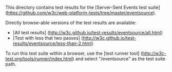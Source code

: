 This directory contains test results for the 
[Server-Sent Events test suite] (https://github.com/w3c/web-platform-tests/tree/master/eventsource). 

Directly browse-able versions of the test results are available:

* [All test results] (http://w3c.github.io/test-results/eventsource/all.html)
* [Test with less that two passes] (http://w3c.github.io/test-results/eventsource/less-than-2.html) 

To run this test suite within a browser, use the 
[test runner tool] (http://w3c-test.org/tools/runner/index.html) and select "/eventsource" as the test suite path.
